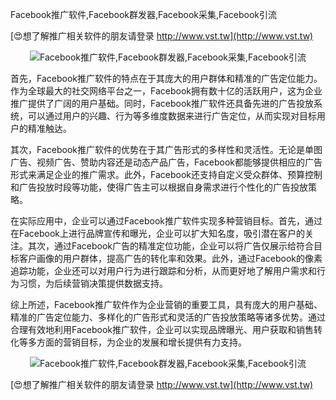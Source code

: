 Facebook推广软件,Facebook群发器,Facebook采集,Facebook引流

[😍想了解推广相关软件的朋友请登录 http://www.vst.tw](http://www.vst.tw)

 <center><img src="https://vst.tw/MP4/tuiguang/png/4.png" alt="Facebook推广软件,Facebook群发器,Facebook采集,Facebook引流"></center>

首先，Facebook推广软件的特点在于其庞大的用户群体和精准的广告定位能力。作为全球最大的社交网络平台之一，Facebook拥有数十亿的活跃用户，这为企业推广提供了广阔的用户基础。同时，Facebook推广软件还具备先进的广告投放系统，可以通过用户的兴趣、行为等多维度数据来进行广告定位，从而实现对目标用户的精准触达。

其次，Facebook推广软件的优势在于其广告形式的多样性和灵活性。无论是单图广告、视频广告、赞助内容还是动态产品广告，Facebook都能够提供相应的广告形式来满足企业的推广需求。此外，Facebook还支持自定义受众群体、预算控制和广告投放时段等功能，使得广告主可以根据自身需求进行个性化的广告投放策略。

在实际应用中，企业可以通过Facebook推广软件实现多种营销目标。首先，通过在Facebook上进行品牌宣传和曝光，企业可以扩大知名度，吸引潜在客户的关注。其次，通过Facebook广告的精准定位功能，企业可以将广告仅展示给符合目标客户画像的用户群体，提高广告的转化率和效果。此外，通过Facebook的像素追踪功能，企业还可以对用户行为进行跟踪和分析，从而更好地了解用户需求和行为习惯，为后续营销决策提供数据支持。

综上所述，Facebook推广软件作为企业营销的重要工具，具有庞大的用户基础、精准的广告定位能力、多样化的广告形式和灵活的广告投放策略等诸多优势。通过合理有效地利用Facebook推广软件，企业可以实现品牌曝光、用户获取和销售转化等多方面的营销目标，为企业的发展和增长提供有力支持。

 <center><img src="https://vst.tw/MP4/tuiguang/png/2.png" alt="Facebook推广软件,Facebook群发器,Facebook采集,Facebook引流"></center>

[😍想了解推广相关软件的朋友请登录 http://www.vst.tw](http://www.vst.tw)




